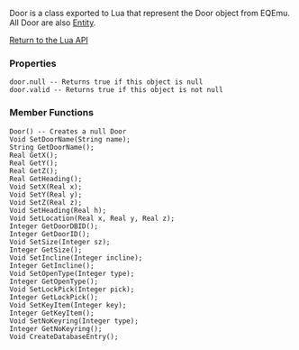 Door is a class exported to Lua that represent the Door object from EQEmu. All Door are also [Entity](Lua-Entity).

[Return to the Lua API](Lua-API)

### Properties
```
door.null -- Returns true if this object is null
door.valid -- Returns true if this object is not null
```

### Member Functions
```
Door() -- Creates a null Door
Void SetDoorName(String name);
String GetDoorName();
Real GetX();
Real GetY();
Real GetZ();
Real GetHeading();
Void SetX(Real x);
Void SetY(Real y);
Void SetZ(Real z);
Void SetHeading(Real h);
Void SetLocation(Real x, Real y, Real z);
Integer GetDoorDBID();
Integer GetDoorID();
Void SetSize(Integer sz);
Integer GetSize();
Void SetIncline(Integer incline);
Integer GetIncline();
Void SetOpenType(Integer type);
Integer GetOpenType();
Void SetLockPick(Integer pick);
Integer GetLockPick();
Void SetKeyItem(Integer key);
Integer GetKeyItem();
Void SetNoKeyring(Integer type);
Integer GetNoKeyring();
Void CreateDatabaseEntry();
```